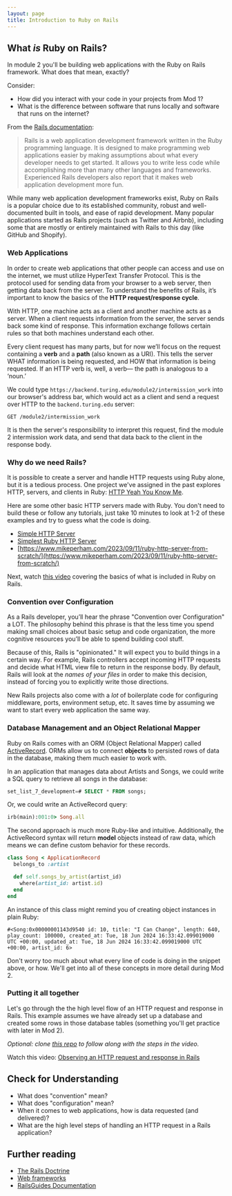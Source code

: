 ```yaml
---
layout: page
title: Introduction to Ruby on Rails
---
```


## What _is_ Ruby on Rails?

In module 2 you'll be building web applications with the Ruby on Rails framework. What does that mean, exactly?

Consider:
 - How did you interact with your code in your projects from Mod 1?
 - What is the difference between software that runs locally and software that runs on the internet?

From the [Rails documentation](https://guides.rubyonrails.org/getting_started.html):

> Rails is a web application development framework written in the Ruby programming language. It is designed to make programming web applications easier by making assumptions about what every developer needs to get started. It allows you to write less code while accomplishing more than many other languages and frameworks. Experienced Rails developers also report that it makes web application development more fun.

While many web application development frameworks exist, Ruby on Rails is a popular choice due to its established community, robust and well-documented built in tools, and ease of rapid development. Many popular applications started as Rails projects (such as Twitter and Airbnb), including some that are mostly or entirely maintained with Rails to this day (like GitHub and Shopify).

### Web Applications

In order to create web applications that other people can access and use on the internet, we must utilize HyperText Transfer Protocol. This is the protocol used for sending data from your browser to a web server, then getting data back from the server. To understand the benefits of Rails, it’s important to know the basics of the **HTTP request/response cycle**.

With HTTP, one machine acts as a client and another machine acts as a server. When a client requests information from the server, the server sends back some kind of response. This information exchange follows certain rules so that both machines understand each other. 

Every client request has many parts, but for now we’ll focus on the request containing a **verb** and a **path** (also known as a URI). This tells the server WHAT information is being requested, and HOW that information is being requested. If an HTTP verb is, well, a verb— the path is analogous to a ‘noun.’

We could type `https://backend.turing.edu/module2/intermission_work` into our browser's address bar, which would act as a client and send a request over HTTP to the `backend.turing.edu` server:

```
GET /module2/intermission_work
```

It is then the server's responsibility to interpret this request, find the module 2 intermission work data, and send that data back to the client in the response body.

### Why do we need Rails?

It is possible to create a server and handle HTTP requests using Ruby alone, but it is a tedious process. One project we've assigned in the past explores HTTP, servers, and clients in Ruby: [HTTP Yeah You Know Me](https://backend.turing.edu/module1/projects/http_yeah_you_know_me).

Here are some other basic HTTP servers made with Ruby. You don't need to build these or follow any tutorials, just take 10 minutes to look at 1-2 of these examples and try to guess what the code is doing.

- [Simple HTTP Server](https://github.com/esteedqueen/simple-http-server)
- [Simplest Ruby HTTP Server](https://github.com/alphabet/simplest_ruby_http_server)
- [https://www.mikeperham.com/2023/09/11/ruby-http-server-from-scratch/](https://www.mikeperham.com/2023/09/11/ruby-http-server-from-scratch/)

Next, watch [this video]() covering the basics of what is included in Ruby on Rails.

### Convention over Configuration

As a Rails developer, you’ll hear the phrase "Convention over Configuration" a LOT. The philosophy behind this phrase is that the less time you spend making small choices about basic setup and code organization, the more cognitive resources you’ll be able to spend building cool stuff.

Because of this, Rails is "opinionated." It will expect you to build things in a certain way. For example, Rails controllers accept incoming HTTP requests and decide what HTML view file to return in the response body. By default, Rails will look at the _names of your files_ in order to make this decision, instead of forcing you to explicitly write those directions.

New Rails projects also come with a _lot_ of boilerplate code for configuring middleware, ports, environment setup, etc. It saves time by assuming we want to start every web application the same way.

### Database Management and an Object Relational Mapper

Ruby on Rails comes with an ORM (Object Relational Mapper) called [ActiveRecord](https://guides.rubyonrails.org/active_record_basics.html). ORMs allow us to connect **objects** to persisted rows of data in the database, making them much easier to work with.

In an application that manages data about Artists and Songs, we could write a SQL query to retrieve all songs in the database:

```sql
set_list_7_development=# SELECT * FROM songs;
```

Or, we could write an ActiveRecord query:

```ruby
irb(main):001:0> Song.all
```

The second approach is much more Ruby-like and intuitive. Additionally, the ActiveRecord syntax will return **model** objects instead of raw data, which means we can define custom behavior for these records.

```ruby
class Song < ApplicationRecord
  belongs_to :artist

  def self.songs_by_artist(artist_id)
    where(artist_id: artist.id)
  end
end
```

An instance of this class might remind you of creating object instances in plain Ruby:

```
#<Song:0x00000001143d9540 id: 10, title: "I Can Change", length: 640, play_count: 100000, created_at: Tue, 18 Jun 2024 16:33:42.099019000 UTC +00:00, updated_at: Tue, 18 Jun 2024 16:33:42.099019000 UTC +00:00, artist_id: 6>
```

Don't worry too much about what every line of code is doing in the snippet above, or how. We'll get into all of these concepts in more detail during Mod 2.

### Putting it all together

Let's go through the the high level flow of an HTTP request and response in Rails. This example assumes we have already set up a database and created some rows in those database tables (something you'll get practice with later in Mod 2).

_Optional: clone [this repo](https://github.com/turingschool-examples/intro_to_ror_demo/tree/main) to follow along with the steps in the video._

Watch this video: [Observing an HTTP request and response in Rails]()

## Check for Understanding

- What does "convention" mean?
- What does "configuration" mean?
- When it comes to web applications, how is data requested (and delivered)?
- What are the high level steps of handling an HTTP request in a Rails application?

## Further reading

- [The Rails Doctrine](https://rubyonrails.org/doctrine)
- [Web frameworks](https://en.wikipedia.org/wiki/Web_framework)
- [RailsGuides Documentation](https://guides.rubyonrails.org/index.html)